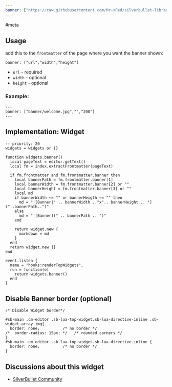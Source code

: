 ```yaml
---
banner: ["https://raw.githubusercontent.com/Mr-xRed/silverbullet-libraries/refs/heads/main/banner/welcome.jpg"]
---
```

#meta

## Usage
add this to the `frontmatter` of the page where you want the banner shown:
  
`banner: ["url","width","height"]`

- `url` - required
- `width` - optional
- `height` - optional

### Example:
```frontmatter
---
banner: ["banner/welcome.jpg","","200"]
---
```

## Implementation: Widget
```space-lua
-- priority: 20
widgets = widgets or {}

function widgets.banner()
  local pageText = editor.getText()
  local fm = index.extractFrontmatter(pageText)

  if fm.frontmatter and fm.frontmatter.banner then
    local bannerPath = fm.frontmatter.banner[1]
    local bannerWidth = fm.frontmatter.banner[2] or ""
    local bannerHeight = fm.frontmatter.banner[3] or ""
    local md
    if bannerWidth ~= "" or bannerHeigth ~= "" then
      md = "![Banner|" .. bannerWidth .."x".. bannerHeight .. "]("..bannerPath..")"
    else
      md = "![Banner](" .. bannerPath .. ")"
    end

    return widget.new {
      markdown = md
    }
  end
  return widget.new {}
end

event.listen {
  name = "hooks:renderTopWidgets",
  run = function(e)
    return widgets.banner()
  end
}
```


## Disable Banner border (optional)
```space-style
/* Disable Widget border*/

#sb-main .cm-editor .sb-lua-top-widget.sb-lua-directive-inline .sb-widget-array img{
  border: none;          /* no border */
/*  border-radius: 15px; */   /* rounded corners */
}
#sb-main .cm-editor .sb-lua-top-widget.sb-lua-directive-inline {
  border: none;          /* no border */
}
```

## Discussions about this widget
* [SilverBullet Community](https://community.silverbullet.md/t/space-lua-top-image-banner-widget-to-make-your-pages-unique/3306?u=mr.red)

